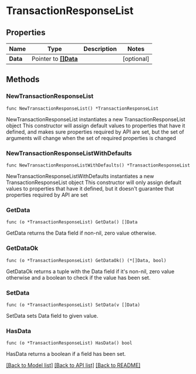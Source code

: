 # TransactionResponseList

## Properties

Name | Type | Description | Notes
------------ | ------------- | ------------- | -------------
**Data** | Pointer to [**[]Data**](Data.md) |  | [optional] 

## Methods

### NewTransactionResponseList

`func NewTransactionResponseList() *TransactionResponseList`

NewTransactionResponseList instantiates a new TransactionResponseList object
This constructor will assign default values to properties that have it defined,
and makes sure properties required by API are set, but the set of arguments
will change when the set of required properties is changed

### NewTransactionResponseListWithDefaults

`func NewTransactionResponseListWithDefaults() *TransactionResponseList`

NewTransactionResponseListWithDefaults instantiates a new TransactionResponseList object
This constructor will only assign default values to properties that have it defined,
but it doesn't guarantee that properties required by API are set

### GetData

`func (o *TransactionResponseList) GetData() []Data`

GetData returns the Data field if non-nil, zero value otherwise.

### GetDataOk

`func (o *TransactionResponseList) GetDataOk() (*[]Data, bool)`

GetDataOk returns a tuple with the Data field if it's non-nil, zero value otherwise
and a boolean to check if the value has been set.

### SetData

`func (o *TransactionResponseList) SetData(v []Data)`

SetData sets Data field to given value.

### HasData

`func (o *TransactionResponseList) HasData() bool`

HasData returns a boolean if a field has been set.


[[Back to Model list]](../README.md#documentation-for-models) [[Back to API list]](../README.md#documentation-for-api-endpoints) [[Back to README]](../README.md)



